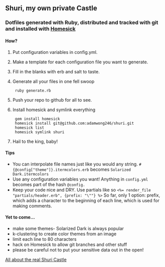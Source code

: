 ## Shuri, my own private Castle

### Dotfiles generated with Ruby, distributed and tracked with git and installed with [Homesick](https://github.com/technicalpickles/homesick) 

#### How?
1. Put configuration variables in config.yml.
2. Make a template for each configuration file you want to generate. 
3. Fill in the blanks with erb and salt to taste.
4. Generate all your files in one fell swoop

        ruby generate.rb
5. Push your repo to github for all to see. 
6. Install homesick and symlink everything
        
        gem install homesick
        homesick install git@github.com:adamwong246/shuri.git
        homesick list
        homesick symlink shuri
        
7. Hail to the king, baby!

#### Tips
* You can interpolate file names just like you would any string. ```#{@config["theme"]}.itermcolors.erb``` becomes ```Solarized Dark.itermcolors```
* Use any configuration variables you want! Anything in ```config.yml``` becomes part of the hash ```@config.```
* Keep your code nice and DRY. Use partials like so ```<%= render_file "partials/header.erb", {prefix: "\""} %>``` So far, only 1 option: prefix, which adds a character to the beginning of each line, which is used for making comments.


#### Yet to come...
* make some themes- Solarized Dark is always popular
* k-clustering to create color themes from an image
* limit each line to 80 characters
* hack on Homesick to allow git branches and other stuff
* please be careful not to put your sensitive data out in the open!

[All about the real Shuri Castle](http://en.wikipedia.org/wiki/Shuri_Castle)